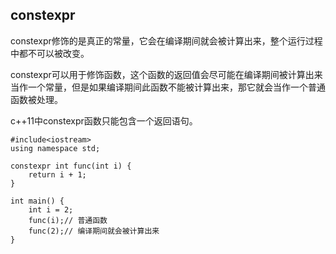 ## constexpr
constexpr修饰的是真正的常量，它会在编译期间就会被计算出来，整个运行过程中都不可以被改变。

constexpr可以用于修饰函数，这个函数的返回值会尽可能在编译期间被计算出来当作一个常量，但是如果编译期间此函数不能被计算出来，那它就会当作一个普通函数被处理。

c++11中constexpr函数只能包含一个返回语句。

```
#include<iostream>
using namespace std;

constexpr int func(int i) {
    return i + 1;
}

int main() {
    int i = 2;
    func(i);// 普通函数
    func(2);// 编译期间就会被计算出来
}
```